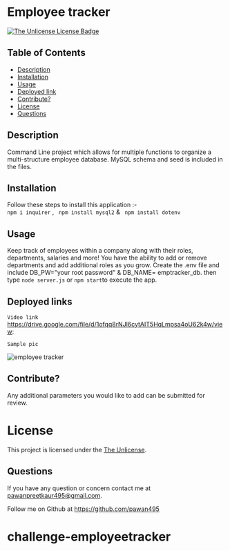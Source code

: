 # Employee tracker

[![The Unlicense License Badge](https://img.shields.io/badge/license-The_Unlicense-blue)](https://choosealicense.com/licenses/unlicense/)
## Table of Contents
  * [Description](#description)
  * [Installation](#installation)
  * [Usage](#usage)
  * [Deployed link](#deployed-links)
  * [Contribute?](#contribute?)
  * [License](#license)
  * [Questions](#questions)
  
  ## Description 
  Command Line project which allows for multiple functions to organize a multi-structure employee database. MySQL schema and seed is included in the files.
 
  ## Installation 
  Follow these steps to install this application :-   
   ```npm i inquirer``` ,
   ``` npm install mysql2``` &
   ``` npm install dotenv```

  ## Usage

  Keep track of employees within a company along with their roles, departments, salaries and more! You have the ability to add or remove departments and add additional roles as you grow.
  Create the .env file and include DB_PW="your root password" & DB_NAME= emptracker_db. then type ```node server.js``` or ```npm start```to execute the app.

## Deployed links
 `Video link`
  https://drive.google.com/file/d/1ofqq8rNJl6cytAIT5HqLmpsa4oU62k4w/view:  


  `Sample pic`

  ![employee tracker](pic1.png)
## Contribute?
Any additional parameters you would like to add can be submitted for review.

  
# License

This project is licensed under the [The Unlicense](https://choosealicense.com/licenses/unlicense/).

## Questions
  If you have any question or concern contact me at pawanpreetkaur495@gmail.com.  

  Follow me on Github at  https://github.com/pawan495



 
# challenge-employeetracker